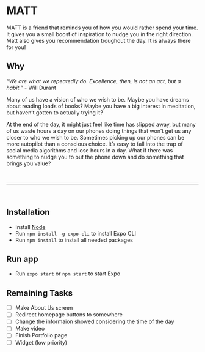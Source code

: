 # MATT

MATT is a friend that reminds you of how you would rather spend your time. It gives you a small boost of inspiration to nudge you in the right direction. Matt also gives you recommendation troughout the day. It is always there for you!


## Why
_“We are what we repeatedly do. Excellence, then, is not an act, but a habit.”_ - Will Durant

Many of us have a vision of who we wish to be. Maybe you have dreams about reading loads of books? Maybe you have a big interest in meditation, but haven’t gotten to actually trying it?

At the end of the day, it might just feel like time has slipped away, but many of us waste hours a day on our phones doing things that won’t get us any closer to who we wish to be. Sometimes picking up our phones can be more autopilot than a conscious choice. It’s easy to fall into the trap of social media algorithms and lose hours in a day. What if there was something to nudge you to put the phone down and do something that brings you value?

</br>

----

</br>

## Installation

- Install [Node](https://nodejs.org/en/download/)
- Run `npm install -g expo-cli` to install Expo CLI
- Run `npm install` to install all needed packages

## Run app

- Run `expo start` or `npm start` to start Expo

## Remaining Tasks

- [ ] Make About Us screen
- [ ] Redirect homepage buttons to somewhere
- [ ] Change the informaion showed considering the time of the day
- [ ] Make video
- [ ] Finish Portfolio page
- [ ] Widget (low priority)
